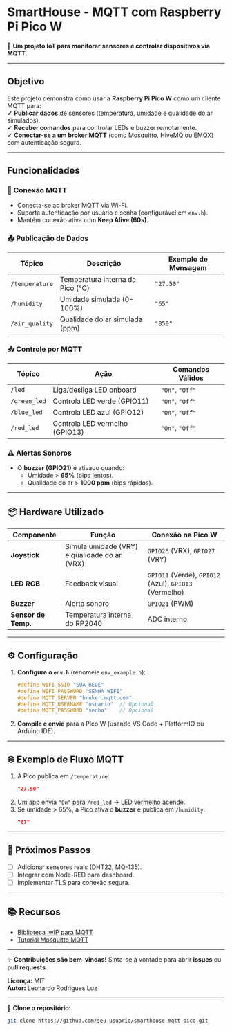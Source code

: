 # **SmartHouse - MQTT com Raspberry Pi Pico W**  

🚀 **Um projeto IoT para monitorar sensores e controlar dispositivos via MQTT.**  

---

## **Objetivo**  
Este projeto demonstra como usar a **Raspberry Pi Pico W** como um cliente MQTT para:  
✔ **Publicar dados** de sensores (temperatura, umidade e qualidade do ar simulados).  
✔ **Receber comandos** para controlar LEDs e buzzer remotamente.  
✔ **Conectar-se a um broker MQTT** (como Mosquitto, HiveMQ ou EMQX) com autenticação segura.  

---

## **Funcionalidades**  

### **📡 Conexão MQTT**  
- Conecta-se ao broker MQTT via Wi-Fi.  
- Suporta autenticação por usuário e senha (configurável em `env.h`).  
- Mantém conexão ativa com **Keep Alive (60s)**.  

### **📤 Publicação de Dados**  
| Tópico            | Descrição                          | Exemplo de Mensagem |  
|-------------------|-----------------------------------|---------------------|  
| `/temperature`    | Temperatura interna da Pico (°C)  | `"27.50"`           |  
| `/humidity`       | Umidade simulada (0-100%)         | `"65"`              |  
| `/air_quality`    | Qualidade do ar simulada (ppm)    | `"850"`             |  

### **📥 Controle por MQTT**  
| Tópico          | Ação                              | Comandos Válidos    |  
|----------------|----------------------------------|--------------------|  
| `/led`         | Liga/desliga LED onboard        | `"On"`, `"Off"`    |  
| `/green_led`   | Controla LED verde (GPIO11)      | `"On"`, `"Off"`    |  
| `/blue_led`    | Controla LED azul (GPIO12)       | `"On"`, `"Off"`    |  
| `/red_led`     | Controla LED vermelho (GPIO13)   | `"On"`, `"Off"`    |  

### **⚠️ Alertas Sonoros**  
- O **buzzer (GPIO21)** é ativado quando:  
  - Umidade > **65%** (bips lentos).  
  - Qualidade do ar > **1000 ppm** (bips rápidos).  

---

## **📦 Hardware Utilizado**  
| Componente          | Função                          | Conexão na Pico W  |  
|---------------------|--------------------------------|-------------------|  
| **Joystick**        | Simula umidade (VRY) e qualidade do ar (VRX) | `GPIO26` (VRX), `GPIO27` (VRY) |  
| **LED RGB**         | Feedback visual                | `GPIO11` (Verde), `GPIO12` (Azul), `GPIO13` (Vermelho) |  
| **Buzzer**          | Alerta sonoro                  | `GPIO21` (PWM)    |  
| **Sensor de Temp.** | Temperatura interna do RP2040  | ADC interno       |  

---

## **⚙️ Configuração**  
1. **Configure o `env.h`** (renomeie `env_example.h`):  
   ```c
   #define WIFI_SSID "SUA_REDE"  
   #define WIFI_PASSWORD "SENHA_WIFI"  
   #define MQTT_SERVER "broker.mqtt.com"  
   #define MQTT_USERNAME "usuario"  // Opcional  
   #define MQTT_PASSWORD "senha"    // Opcional  
   ```

2. **Compile e envie** para a Pico W (usando VS Code + PlatformIO ou Arduino IDE).  

---

## **🌐 Exemplo de Fluxo MQTT**  
1. A Pico publica em `/temperature`:  
   ```json
   "27.50"
   ```  
2. Um app envia `"On"` para `/red_led` → LED vermelho acende.  
3. Se umidade > 65%, a Pico ativa o **buzzer** e publica em `/humidity`:  
   ```json
   "67"
   ```  

---

## **📌 Próximos Passos**  
- [ ] Adicionar sensores reais (DHT22, MQ-135).  
- [ ] Integrar com Node-RED para dashboard.  
- [ ] Implementar TLS para conexão segura.  

---

## **📚 Recursos**  
- [Biblioteca lwIP para MQTT](https://www.nongnu.org/lwip/)  
- [Tutorial Mosquitto MQTT](https://mosquitto.org/)  

---

✨ **Contribuições são bem-vindas!** Sinta-se à vontade para abrir **issues** ou **pull requests**.  

**Licença:** MIT  
**Autor:** Leonardo Rodrigues Luz  

--- 

🔗 **Clone o repositório:**  
```bash
git clone https://github.com/seu-usuario/smarthouse-mqtt-pico.git
```
